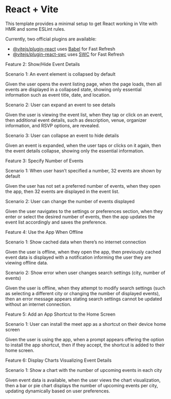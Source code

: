 # React + Vite

This template provides a minimal setup to get React working in Vite with HMR and some ESLint rules.

Currently, two official plugins are available:

- [@vitejs/plugin-react](https://github.com/vitejs/vite-plugin-react/blob/main/packages/plugin-react/README.md) uses [Babel](https://babeljs.io/) for Fast Refresh
- [@vitejs/plugin-react-swc](https://github.com/vitejs/vite-plugin-react-swc) uses [SWC](https://swc.rs/) for Fast Refresh

Feature 2: Show/Hide Event Details

Scenario 1: An event element is collapsed by default

Given the user opens the event listing page, when the page loads, then all events are displayed in a collapsed state, showing only essential information such as event title, date, and location.

Scenario 2: User can expand an event to see details

Given the user is viewing the event list, when they tap or click on an event, then additional event details, such as description, venue, organizer information, and RSVP options, are revealed.

Scenario 3: User can collapse an event to hide details

Given an event is expanded, when the user taps or clicks on it again, then the event details collapse, showing only the essential information.

Feature 3: Specify Number of Events

Scenario 1: When user hasn’t specified a number, 32 events are shown by default

Given the user has not set a preferred number of events, when they open the app, then 32 events are displayed in the event list.

Scenario 2: User can change the number of events displayed

Given the user navigates to the settings or preferences section, when they enter or select the desired number of events, then the app updates the event list accordingly and saves the preference.

Feature 4: Use the App When Offline

Scenario 1: Show cached data when there’s no internet connection

Given the user is offline, when they open the app, then previously cached event data is displayed with a notification informing the user they are viewing offline data.

Scenario 2: Show error when user changes search settings (city, number of events)

Given the user is offline, when they attempt to modify search settings (such as selecting a different city or changing the number of displayed events), then an error message appears stating search settings cannot be updated without an internet connection.

Feature 5: Add an App Shortcut to the Home Screen

Scenario 1: User can install the meet app as a shortcut on their device home screen

Given the user is using the app, when a prompt appears offering the option to install the app shortcut, then if they accept, the shortcut is added to their home screen.

Feature 6: Display Charts Visualizing Event Details

Scenario 1: Show a chart with the number of upcoming events in each city

Given event data is available, when the user views the chart visualization, then a bar or pie chart displays the number of upcoming events per city, updating dynamically based on user preferences.